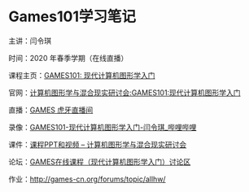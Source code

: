 # Games101学习笔记

主讲：闫令琪

时间：2020 年春季学期（在线直播）

课程主页：[GAMES101: 现代计算机图形学入门](https://sites.cs.ucsb.edu/~lingqi/teaching/games101.html)

官网：[计算机图形学与混合现实研讨会:GAMES101:现代计算机图形学入门](https://games-cn.org/intro-graphics/)

直播：[GAMES 虎牙直播间](http://webinar.games-cn.org)

录像：[GAMES101-现代计算机图形学入门-闫令琪_哔哩哔哩](https://www.bilibili.com/video/BV1X7411F744)

课件：[课程PPT和视频 – 计算机图形学与混合现实研讨会](http://games-cn.org/graphics-intro-ppt-video/)

论坛：[GAMES在线课程（现代计算机图形学入门）讨论区](http://games-cn.org/forums/forum/graphics-intro/) 

作业：http://games-cn.org/forums/topic/allhw/